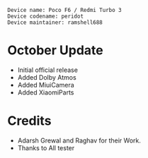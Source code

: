  ```
Device name: Poco F6 / Redmi Turbo 3
Device codename: peridot
Device maintainer: ramshell688
```

# October Update
- Initial official release
- Added Dolby Atmos
- Added MiuiCamera
- Added XiaomiParts

# Credits
- Adarsh Grewal and Raghav for their Work.
- Thanks to All tester